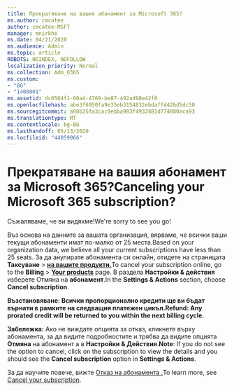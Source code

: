 ```yaml
---
title: Прекратяване на вашия абонамент за Microsoft 365?
ms.author: cmcatee
author: cmcatee-MSFT
manager: mnirkhe
ms.date: 04/21/2020
ms.audience: Admin
ms.topic: article
ROBOTS: NOINDEX, NOFOLLOW
localization_priority: Normal
ms.collection: Adm_O365
ms.custom:
- "86"
- "1400001"
ms.assetid: dc0504f1-00ad-4769-be87-492ad98e42f0
ms.openlocfilehash: abe3f6950fa9e35eb3154832ebdaffd42bd5dc50
ms.sourcegitcommit: a98b25fa3cac9ebba983f4932881d774880aca93
ms.translationtype: MT
ms.contentlocale: bg-BG
ms.lasthandoff: 05/13/2020
ms.locfileid: "44059066"
---
```

# <a name="canceling-your-microsoft-365-subscription"></a><span data-ttu-id="ff99c-102">Прекратяване на вашия абонамент за Microsoft 365?</span><span class="sxs-lookup"><span data-stu-id="ff99c-102">Canceling your Microsoft 365 subscription?</span></span>

<span data-ttu-id="ff99c-103">Съжаляваме, че ви видяхме!</span><span class="sxs-lookup"><span data-stu-id="ff99c-103">We're sorry to see you go!</span></span>
  
<span data-ttu-id="ff99c-104">Въз основа на данните за вашата организация, вярваме, че всички ваши текущи абонаменти имат по-малко от 25 места.</span><span class="sxs-lookup"><span data-stu-id="ff99c-104">Based on your organization data, we believe all your current subscriptions have less than 25 seats.</span></span> <span data-ttu-id="ff99c-105">За да анулирате абонамента си онлайн, отидете на страницата **Таксуване** \> **[на вашите продукти.](https://go.microsoft.com/fwlink/p/?linkid=842054)**</span><span class="sxs-lookup"><span data-stu-id="ff99c-105">To cancel your subscription online, go to the **Billing** \> **[Your products](https://go.microsoft.com/fwlink/p/?linkid=842054)** page.</span></span> <span data-ttu-id="ff99c-106">В раздела **Настройки & действия** изберете Отмяна на **абонамент**.</span><span class="sxs-lookup"><span data-stu-id="ff99c-106">In the **Settings & Actions** section, choose **Cancel subscription**.</span></span>
  
<span data-ttu-id="ff99c-107">**Възстановяване: Всички пропорционално кредити ще ви бъдат върнати в рамките на следващия платежен цикъл.**</span><span class="sxs-lookup"><span data-stu-id="ff99c-107">**Refund: Any prorated credit will be returned to you within the next billing cycle.**</span></span> 

<span data-ttu-id="ff99c-108">**Забележка:** Ако не виждате опцията за отказ, кликнете върху абонамента, за да видите подробностите и трябва да видите опцията **Отмяна** на абонамент а в **Настройки & Действия**.</span><span class="sxs-lookup"><span data-stu-id="ff99c-108">**Note**: If you do not see the option to cancel, click on the subscription to view the details and you should see the **Cancel subscription** option in **Settings & Actions**.</span></span> 

<span data-ttu-id="ff99c-109">За да научите повече, вижте [Отказ на абонамента .](https://docs.microsoft.com/office365/admin/subscriptions-and-billing/cancel-your-subscription)</span><span class="sxs-lookup"><span data-stu-id="ff99c-109">To learn more, see [Cancel your subscription](https://docs.microsoft.com/office365/admin/subscriptions-and-billing/cancel-your-subscription).</span></span> 
